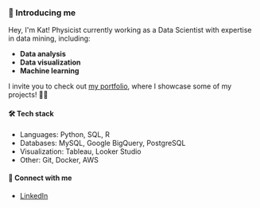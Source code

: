 ### 👋 Introducing me

Hey, I'm Kat! Physicist currently working as a Data Scientist with expertise in data mining, including:
- **Data analysis**
- **Data visualization**
- **Machine learning**

I invite you to check out [my portfolio](https://github.com/ekaterinahs/portfolio/blob/main/README.md), where I showcase some of my projects! 🚀🎨

#### 🛠️ Tech stack
- Languages: Python, SQL, R
- Databases: MySQL, Google BigQuery, PostgreSQL
- Visualization: Tableau, Looker Studio
- Other: Git, Docker, AWS

#### 🤝 Connect with me
- [LinkedIn](https://www.linkedin.com/in/ekaterinahs)

<!---
ekaterinats/ekaterinats is a ✨ special ✨ repository because its `README.md` (this file) appears on your GitHub profile.
You can click the Preview link to take a look at your changes.
--->
